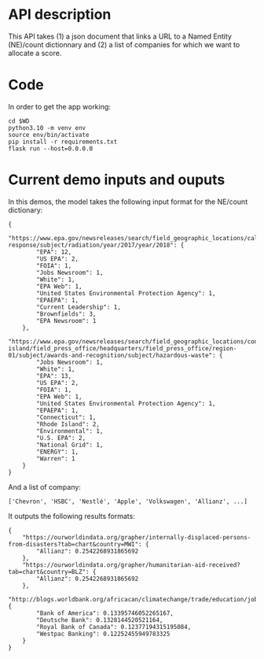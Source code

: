 # API description
This API takes (1) a json document that links a URL to a Named Entity (NE)/count dictionnary and (2) a list of companies for which we want to allocate a score.

# Code
In order to get the app working:
```
cd $WD
python3.10 -m venv env
source env/bin/activate
pip install -r requirements.txt
flask run --host=0.0.0.0
```

# Current demo inputs and ouputs
In this demos, the model takes the following input format for the NE/count dictionary:
```
{
    "https://www.epa.gov/newsreleases/search/field_geographic_locations/california/field_geographic_locations/massachusetts/subject/emergency-response/subject/radiation/year/2017/year/2018": {
        "EPA": 12,
        "US EPA": 2,
        "FOIA": 1,
        "Jobs Newsroom": 1,
        "White": 1,
        "EPA Web": 1,
        "United States Environmental Protection Agency": 1,
        "EPAEPA": 1,
        "Current Leadership": 1,
        "Brownfields": 3,
        "EPA Newsroom": 1
    },
    "https://www.epa.gov/newsreleases/search/field_geographic_locations/connecticut/field_geographic_locations/rhode-island/field_press_office/headquarters/field_press_office/region-01/subject/awards-and-recognition/subject/hazardous-waste": {
        "Jobs Newsroom": 1,
        "White": 1,
        "EPA": 13,
        "US EPA": 2,
        "FOIA": 1,
        "EPA Web": 1,
        "United States Environmental Protection Agency": 1,
        "EPAEPA": 1,
        "Connecticut": 1,
        "Rhode Island": 2,
        "Environmental": 1,
        "U.S. EPA": 2,
        "National Grid": 1,
        "ENERGY": 1,
        "Warren": 1
    }
}
```
And a list of company:
```
['Chevron', 'HSBC', 'Nestlé', 'Apple', 'Volkswagen', 'Allianz', ...]
```

It outputs the following results formats:
```
{
    "https://ourworldindata.org/grapher/internally-displaced-persons-from-disasters?tab=chart&country=MWI": {
        "Allianz": 0.2542268931865692
    },
    "https://ourworldindata.org/grapher/humanitarian-aid-received?tab=chart&country=BLZ": {
        "Allianz": 0.2542268931865692
    },
    "http://blogs.worldbank.org/africacan/climatechange/trade/education/jobs/dev4peace/comment/reply/2546": {
        "Bank of America": 0.13395746052265167,
        "Deutsche Bank": 0.1328144520521164,
        "Royal Bank of Canada": 0.12377194315195084,
        "Westpac Banking": 0.12252455949783325
    }
}
```
